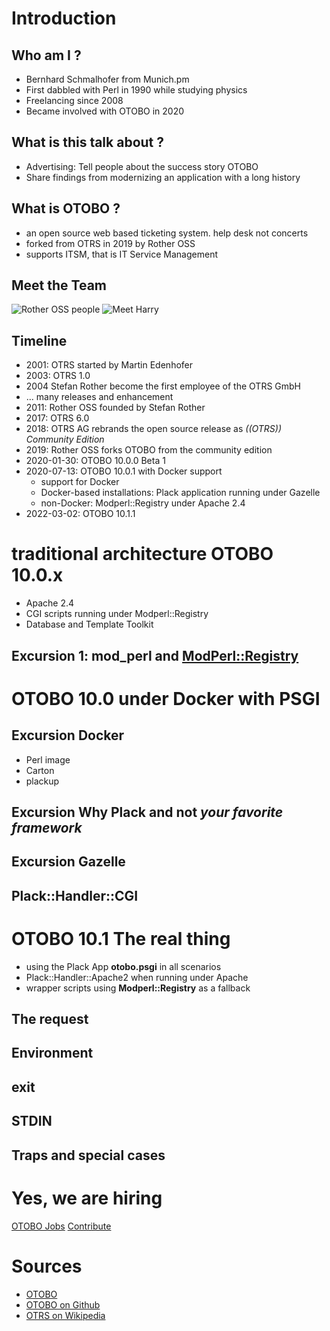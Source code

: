 # Introduction

## Who am I ?

- Bernhard Schmalhofer from Munich.pm
- First dabbled with Perl in 1990 while studying physics
- Freelancing since 2008
- Became involved with OTOBO in 2020

## What is this talk about ?

- Advertising: Tell people about the success story OTOBO
- Share findings from modernizing an application with a long history

## What is OTOBO ?

- an open source web based ticketing system. help desk not concerts
- forked from OTRS in 2019 by Rother OSS
- supports ITSM, that is IT Service Management

## Meet the Team

![Rother OSS people](https://rother-oss.com/wp-content/uploads/2020/05/Header-rother-OSS-experten-fuer-die-otrs-community-edition-1500x630.jpg)
![Meet Harry](https://otobo.de/wp-content/uploads/2020/07/OTOBO-Login-495x400.png)


## Timeline

- 2001: OTRS started by Martin Edenhofer
- 2003: OTRS 1.0
- 2004 Stefan Rother become the first employee of the OTRS GmbH
- ... many releases and enhancement
- 2011: Rother OSS founded by Stefan Rother
- 2017: OTRS 6.0
- 2018: OTRS AG rebrands the open source release as _((OTRS)) Community Edition_
- 2019: Rother OSS forks OTOBO from the community edition
- 2020-01-30: OTOBO 10.0.0 Beta 1
- 2020-07-13: OTOBO 10.0.1 with Docker support
  - support for Docker
  - Docker-based installations: Plack application running under Gazelle
  - non-Docker: Modperl::Registry under Apache 2.4
- 2022-03-02: OTOBO 10.1.1
 

# traditional architecture OTOBO 10.0.x

- Apache 2.4
- CGI scripts running under Modperl::Registry
- Database and Template Toolkit

## Excursion 1: mod_perl and [ModPerl::Registry](modperl_registry.md)

# OTOBO 10.0 under Docker with PSGI

## Excursion Docker

- Perl image
- Carton
- plackup

## Excursion Why Plack and not *your favorite framework*

## Excursion Gazelle

## Plack::Handler::CGI

# OTOBO 10.1 The real thing

- using the Plack App **otobo.psgi** in all scenarios
- Plack::Handler::Apache2 when running under Apache
- wrapper scripts using **Modperl::Registry** as a fallback

## The request

## Environment

## exit

## STDIN

## Traps and special cases

# Yes, we are hiring

[OTOBO Jobs](https://otobo.de/de/jobs/)
[Contribute](https://otobo.de/de/community/)

# Sources

- [OTOBO](https://otobo.de/de/community/)
- [OTOBO on Github](https://github.com/RotherOSS/otobo)
- [OTRS on Wikipedia](https://de.wikipedia.org/wiki/OTRS)
